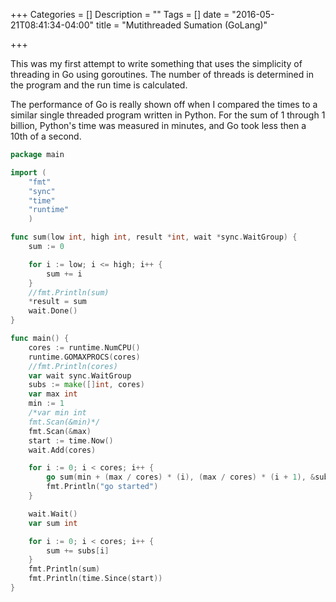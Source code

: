+++
Categories = []
Description = ""
Tags = []
date = "2016-05-21T08:41:34-04:00"
title = "Mutithreaded Sumation (GoLang)"

+++

<link href="../../css/prism.css" rel="stylesheet"/>
<script src="../../scripts/prism.js"></script>

This was my first attempt to write something that uses the simplicity of threading in Go using goroutines. The number of threads is determined in the program and the run time is calculated.

The performance of Go is really shown off when I compared the times to a similar single threaded program written in Python. For the sum of 1 through 1 billion, Python's time was measured in minutes, and Go took less then a 10th of a second.

~~~go
package main

import (
    "fmt"
    "sync"
    "time"
    "runtime"
    )

func sum(low int, high int, result *int, wait *sync.WaitGroup) {
    sum := 0

    for i := low; i <= high; i++ {
        sum += i
    }
    //fmt.Println(sum)
    *result = sum
    wait.Done()
}

func main() {
    cores := runtime.NumCPU()
    runtime.GOMAXPROCS(cores)
    //fmt.Println(cores)
    var wait sync.WaitGroup
    subs := make([]int, cores)
    var max int
    min := 1
    /*var min int
    fmt.Scan(&min)*/
    fmt.Scan(&max)
    start := time.Now()
    wait.Add(cores)

    for i := 0; i < cores; i++ {
        go sum(min + (max / cores) * (i), (max / cores) * (i + 1), &subs[i], &wait)
        fmt.Println("go started")
    }

    wait.Wait()
    var sum int

    for i := 0; i < cores; i++ {
        sum += subs[i]
    }
    fmt.Println(sum)
    fmt.Println(time.Since(start))
}
~~~